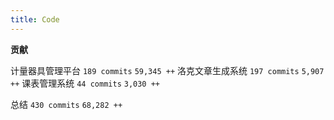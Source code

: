 ```yaml
---
title: Code
---
```


**贡献**

计量器具管理平台 `189 commits` `59,345 ++`
洛克文章生成系统 `197 commits` `5,907 ++`
课表管理系统 `44 commits` `3,030 ++`

总结 `430 commits` `68,282 ++`
